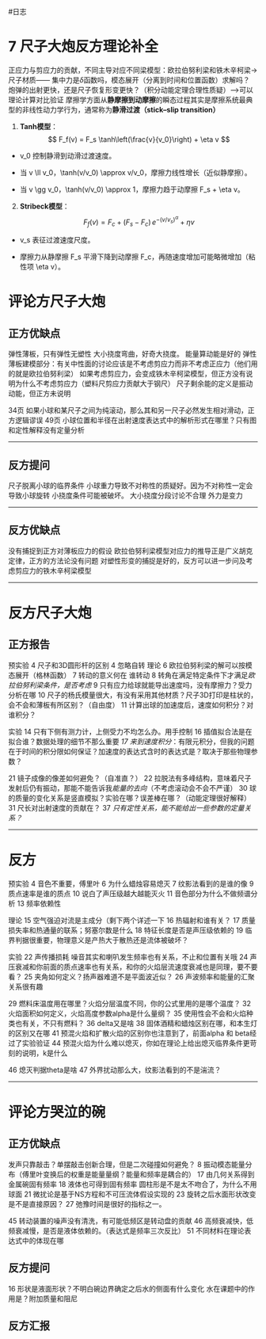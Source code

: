 #日志 
# 7 尺子大炮反方理论补全
正应力与剪应力的贡献，不同主导对应不同梁模型：欧拉伯努利梁和铁木辛柯梁->尺子材质——
集中力是$\delta$函数吗，模态展开（分离到时间和位置函数）求解吗？
炮弹的出射更快，还是尺子恢复形变更快？（积分动能定理合理性质疑）——>可以理论计算对比验证
摩擦学方面从**静摩擦到动摩擦**的瞬态过程其实是摩擦系统最典型的非线性动力学行为，通常称为**静滑过渡（stick–slip transition）**
1. **Tanh模型**：$$ 
    F_f(v) = F_s \tanh\left(\frac{v}{v_0}\right) + \eta v
    $$
- v_0 控制静滑到动滑过渡速度。
    
- 当 v \ll v_0，\tanh(v/v_0) \approx v/v_0，摩擦力线性增长（近似静摩擦）。
    
- 当 v \gg v_0，\tanh(v/v_0) \approx 1，摩擦力趋于动摩擦 F_s + \eta v。
    
2. **Stribeck模型**：
    $$
    F_f(v) = F_c + (F_s - F_c)\, e^{-(v/v_s)^\alpha} + \eta v
    $$
- v_s 表征过渡速度尺度。
    
- 摩擦力从静摩擦 F_s 平滑下降到动摩擦 F_c，再随速度增加可能略微增加（粘性项 \eta v）。

# 评论方尺子大炮
## 正方优缺点
弹性薄板，只有弹性无塑性
大小挠度弯曲，好奇大挠度。
能量算动能是好的
弹性薄板建模部分：有关中性面的讨论应该是不考虑剪应力而非不考虑正应力（他们用的就是欧拉伯努利梁）
如果考虑剪应力，会变成铁木辛柯梁模型，但正方没有说明为什么不考虑剪应力（塑料尺剪应力贡献大于钢尺）
尺子剩余能的定义是振动动能，但正方未说明

34页 如果小球和某尺子之间为纯滚动，那么其和另一尺子必然发生相对滑动，正方逻辑谬误
49页 小球位置和半径在出射速度表达式中的解析形式在哪里？只有图和定性解释没有定量分析

---
## 反方提问
尺子脱离小球的临界条件
小球重力导致不对称性的质疑好。因为不对称性一定会导致小球旋转
小挠度条件可能被破坏。
大小挠度分段讨论不合理
外力是变力

---
## 反方优缺点
没有捕捉到正方对薄板应力的假设
欧拉伯努利梁模型对应力的推导正是广义胡克定律，正方的方法论没有问题
对塑性形变的捕捉是好的，反方可以进一步问及考虑剪应力的铁木辛柯梁模型


---
# 反方尺子大炮
## 正方报告
预实验
4 尺子和3D圆形杆的区别 
4 忽略自转
理论
6 欧拉伯努利梁的解可以按模态展开（格林函数）
7 转动的意义何在 谁转动
8 转角在满足特定条件下才满足*欧拉伯努利梁条件，是否考虑*
9 只有应力给球就能导出速度吗，没有摩擦力？受力分析在哪
10 尺子的杨氏模量很大，有没有采用其他材质？尺子3D打印是柱状的，会不会和薄板有所区别？（自由度）
11 计算出球的加速度后，速度如何积分？对谁积分？

实验
14 只有下侧有测力计，上侧受力不均怎么办。用手控制
16 插值拟合法是在拟合谁？数据处理的细节不那么重要
*17 来到速度积分*：有限元积分，但我的问题在于时间的积分限如何保证？加速度的表达式含时的表达式是？取决于那些物理参数？

21 镜子成像的像差如何避免？（自准直？）
22 拉脱法有多峰结构，意味着尺子发射后仍有振动，那能不能告诉我*能量的去向*（不考虑滚动会不会不严谨）
30 球的质量的变化关系是竖直模拟？实验在哪？误差棒在哪？（动能定理很好解释）
31 尺长对出射速度的贡献在？
37 *只有定性关系，能不能给出一些参数的定量关系？*



















---
# 反方
预实验
4 音色不重要，傅里叶
6 为什么蜡烛容易熄灭
7 纹影法看到的是谁的像
9 质点速率是谁的质点
10 说白了声压级越大越能灭火
11 音色部分为什么不做频谱分析
13 频率依赖性

理论
15 空气强迫对流是主成分（剩下两个详述一下
16 热辐射和谁有关？
17 质量损失率和热通量的联系；努塞尔数是什么
18 特征长度是否是声压级依赖的
19 临界判据很重要，物理意义是产热大于散热还是流体被破坏？

实验
22 声传播损耗 噪音其实和喇叭发生频率也有关系，不止和位置有关哦
24 声压衰减和你前面的质点速率也有关系，和你的火焰层流速度衰减也是同理，要不要看？
25 夹角如何定义？扬声器难道不是平面波近似？
26 声波频率和能量的汇聚关系很有趣

29 燃料床温度用在哪里？火焰分层温度不同，你的公式里用的是哪个温度？
32 火焰面积如何定义，火焰高度参数alpha是什么量纲？
35 使用性会不会和火焰种类也有关，不只有燃料？
36 delta又是啥
38 固体酒精和蜡烛区别在哪，和本生灯的区别又在哪
41 预混火焰和扩散火焰的区别你也注意到了，前面alpha 和 beta经过了实验验证
44 预混火焰为什么难以熄灭，你如在理论上给出熄灭临界条件更苛刻的说明，k是什么

46 熄灭判据theta是啥
47 外界扰动那么大，纹影法看到的不是湍流？

---
# 评论方哭泣的碗
## 正方优缺点
发声只靠敲击？单摆敲击创新合理，但是二次碰撞如何避免？
8 振动模态能量分布（傅里叶变换后的权重是能量量纲？能量和频率是耦合的）
17 由几何关系得到金属碗固有频率
18 液体也可得到固有频率 圆柱形是不是太不吻合了，为什么不用球面
21 微扰论是基于NS方程和不可压流体假设实现的
23 旋转之后水面形状改变是不是直接原因？
27 弛豫时间是很好的指标之一。

45 转动装置的噪声没有清洗，有可能低频区是转动盘的贡献
46 高频衰减快，低频衰减慢，是否是液体依赖的。（表达式是频率三次反比）
51 不同材料在理论表达式中的体现在哪

## 反方提问
16 形状是液面形状？不明白碗边界确定之后水的侧面有什么变化
水在课题中的作用是？附加质量和阻尼

## 反方汇报










